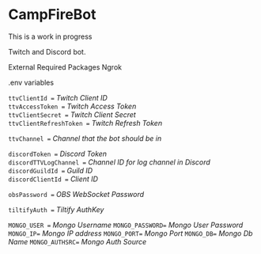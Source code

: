 # CampFireBot
This is a work in progress

Twitch and Discord bot.

External Required Packages
Ngrok

.env variables

`ttvClientId =` *Twitch Client ID*  
`ttvAccessToken =` *Twitch Access Token*  
`ttvClientSecret =` *Twitch Client Secret*  
`ttvClientRefreshToken =` *Twitch Refresh Token*  

`ttvChannel =` *Channel that the bot should be in*  

`discordToken =` *Discord Token*  
`discordTTVLogChannel =` *Channel ID for log channel in Discord*  
`discordGuildId =` *Guild ID*  
`discordClientId =` *Client ID*  

`obsPassword =` *OBS WebSocket Password*  

`tiltifyAuth =` *Tiltify AuthKey*

`MONGO_USER =` *Mongo Username*
`MONGO_PASSWORD=` *Mongo User Password*
`MONGO_IP=` *Mongo IP address*
`MONGO_PORT=` *Mongo Port*
`MONGO_DB=` *Mongo Db Name*
`MONGO_AUTHSRC=` *Mongo Auth Source*

